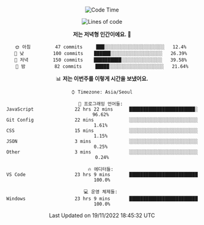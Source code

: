 <div align="center">

<br />

 <!--START_SECTION:waka-->
![Code Time](http://img.shields.io/badge/Code%20Time-115%20hrs%2018%20mins-blue)

![Lines of code](https://img.shields.io/badge/%EC%A0%80%EB%8A%94%20%EC%97%AC%ED%83%9C%EA%B9%8C%EC%A7%80%20-310%20Thousand%20%EC%A4%84%EC%9D%98%20%EC%BD%94%EB%93%9C%EB%A5%BC%20%EC%9E%91%EC%84%B1%ED%96%88%EC%96%B4%EC%9A%94.-blue)

**저는 저녁형 인간이에요. 🦉** 

```text
🌞 아침         47 commits     ███░░░░░░░░░░░░░░░░░░░░░░   12.4% 
🌆 낮　         100 commits    ██████░░░░░░░░░░░░░░░░░░░   26.39% 
🌃 저녁         150 commits    ██████████░░░░░░░░░░░░░░░   39.58% 
🌙 밤　         82 commits     █████░░░░░░░░░░░░░░░░░░░░   21.64%

```


📊 **저는 이번주를 이렇게 시간을 보냈어요.** 

```text
⌚︎ Timezone: Asia/Seoul

💬 프로그래밍 언어들: 
JavaScript               22 hrs 22 mins      ████████████████████████░   96.62% 
Git Config               22 mins             ░░░░░░░░░░░░░░░░░░░░░░░░░   1.61% 
CSS                      15 mins             ░░░░░░░░░░░░░░░░░░░░░░░░░   1.15% 
JSON                     3 mins              ░░░░░░░░░░░░░░░░░░░░░░░░░   0.25% 
Other                    3 mins              ░░░░░░░░░░░░░░░░░░░░░░░░░   0.24%

🔥 에디터들: 
VS Code                  23 hrs 9 mins       █████████████████████████   100.0%

💻 운영 체제들: 
Windows                  23 hrs 9 mins       █████████████████████████   100.0%

```


 Last Updated on 19/11/2022 18:45:32 UTC
<!--END_SECTION:waka-->

</div>
